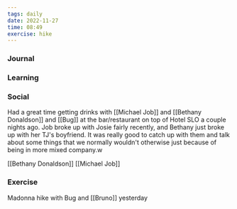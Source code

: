 ```yaml
---
tags: daily
date: 2022-11-27
time: 08:49
exercise: hike
---
```


### Journal

### Learning


### Social
Had a great time getting drinks with [[Michael Job]] and [[Bethany Donaldson]] and [[Bug]] at the bar/restaurant on top of Hotel SLO a couple nights ago.
Job broke up with Josie fairly recently, and Bethany just broke up with her TJ's boyfriend. 
It was really good to catch up with them and talk about some things that we normally wouldn't otherwise just because of being in more mixed company.w

[[Bethany Donaldson]]
[[Michael Job]]

### Exercise
Madonna hike with Bug and [[Bruno]] yesterday